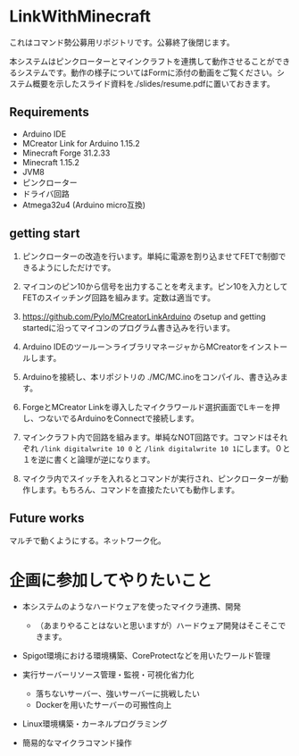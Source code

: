 # LinkWithMinecraft

これはコマンド勢公募用リポジトリです。公募終了後閉じます。

本システムはピンクローターとマインクラフトを連携して動作させることができるシステムです。動作の様子についてはFormに添付の動画をご覧ください。システム概要を示したスライド資料を./slides/resume.pdfに置いておきます。

## Requirements

- Arduino IDE
- MCreator Link for Arduino 1.15.2
- Minecraft Forge 31.2.33
- Minecraft 1.15.2
- JVM8
- ピンクローター
- ドライバ回路
- Atmega32u4 (Arduino micro互換)

## getting start

1. ピンクローターの改造を行います。単純に電源を割り込ませてFETで制御できるようにしただけです。

2. マイコンのピン10から信号を出力することを考えます。ピン10を入力としてFETのスイッチング回路を組みます。定数は適当です。

3.  https://github.com/Pylo/MCreatorLinkArduino のsetup and getting startedに沿ってマイコンのプログラム書き込みを行います。

4. Arduino IDEのツールー＞ライブラリマネージャからMCreatorをインストールします。

5. Arduinoを接続し、本リポジトリの ./MC/MC.inoをコンパイル、書き込みます。

6. ForgeとMCreator Linkを導入したマイクラワールド選択画面でLキーを押し、つないでるArduinoをConnectで接続します。

7. マインクラフト内で回路を組みます。単純なNOT回路です。コマンドはそれぞれ `/link digitalwrite 10 0` と  `/link digitalwrite 10 1`にします。０と１を逆に書くと論理が逆になります。

8. マイクラ内でスイッチを入れるとコマンドが実行され、ピンクローターが動作します。もちろん、コマンドを直接たたいても動作します。

   

 ## Future works

マルチで動くようにする。ネットワーク化。

# 企画に参加してやりたいこと

- 本システムのようなハードウェアを使ったマイクラ連携、開発

  - （あまりやることはないと思いますが）ハードウェア開発はそこそこできます。

- Spigot環境における環境構築、CoreProtectなどを用いたワールド管理

- 実行サーバーリソース管理・監視・可視化省力化

  - 落ちないサーバー、強いサーバーに挑戦したい
  - Dockerを用いたサーバーの可搬性向上

- Linux環境構築・カーネルプログラミング

- 簡易的なマイクラコマンド操作

  

